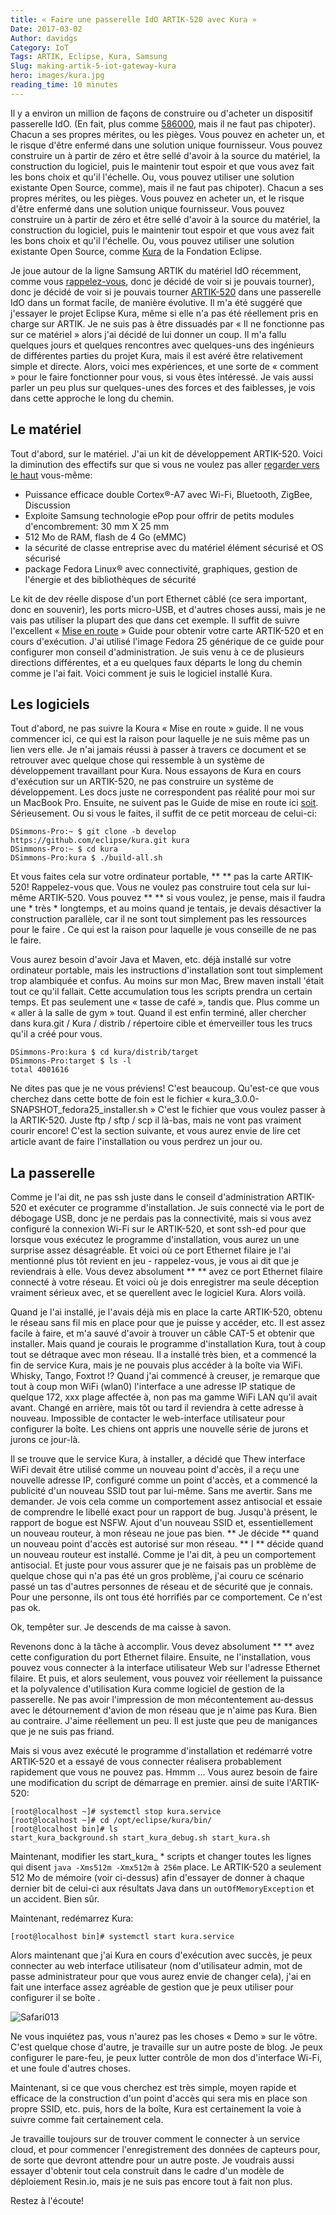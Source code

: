 ```yaml
---
title: « Faire une passerelle IdO ARTIK-520 avec Kura »
Date: 2017-03-02
Author: davidgs
Category: IoT
Tags: ARTIK, Eclipse, Kura, Samsung
Slug: making-artik-5-iot-gateway-kura
hero: images/kura.jpg
reading_time: 10 minutes
---
```


Il y a environ un million de façons de construire ou d'acheter un dispositif passerelle IdO. (En fait, plus comme [586000](https://www.google.com/#newwindow=1&q=iot+gateway+device&*), mais il ne faut pas chipoter). Chacun a ses propres mérites, ou les pièges. Vous pouvez en acheter un, et le risque d'être enfermé dans une solution unique fournisseur. Vous pouvez construire un à partir de zéro et être sellé d'avoir à la source du matériel, la construction du logiciel, puis le maintenir tout espoir et que vous avez fait les bons choix et qu'il l'échelle. Ou, vous pouvez utiliser une solution existante Open Source, comme), mais il ne faut pas chipoter). Chacun a ses propres mérites, ou les pièges. Vous pouvez en acheter un, et le risque d'être enfermé dans une solution unique fournisseur. Vous pouvez construire un à partir de zéro et être sellé d'avoir à la source du matériel, la construction du logiciel, puis le maintenir tout espoir et que vous avez fait les bons choix et qu'il l'échelle. Ou, vous pouvez utiliser une solution existante Open Source, comme [Kura](http://www.eclipse.org/kura/index.php) de la Fondation Eclipse.

Je joue autour de la ligne Samsung ARTIK du matériel IdO récemment, comme vous [rappelez-vous](/posts/category/iot/winter-vacation-iot-artik-5/), donc je décidé de voir si je pouvais tourner), donc je décidé de voir si je pouvais tourner [ARTIK-520](http://www.digikey.com/product-detail/en/samsung-semiconductor-inc/SIP-KITNXB001/1510-1316-ND/5825102) dans une passerelle IdO dans un format facile, de manière évolutive. Il m'a été suggéré que j'essayer le projet Eclipse Kura, même si elle n'a pas été réellement pris en charge sur ARTIK. Je ne suis pas à être dissuadés par « Il ne fonctionne pas sur ce matériel » alors j'ai décidé de lui donner un coup. Il m'a fallu quelques jours et quelques rencontres avec quelques-uns des ingénieurs de différentes parties du projet Kura, mais il est avéré être relativement simple et directe. Alors, voici mes expériences, et une sorte de « comment » pour le faire fonctionner pour vous, si vous êtes intéressé. Je vais aussi parler un peu plus sur quelques-unes des forces et des faiblesses, je vois dans cette approche le long du chemin.

## Le matériel

Tout d'abord, sur le matériel. J'ai un kit de développement ARTIK-520. Voici la diminution des effectifs sur que si vous ne voulez pas aller [regarder vers le haut](https://www.artik.io/modules/artik-520/) vous-même:

- Puissance efficace double Cortex®-A7 avec Wi-Fi, Bluetooth, ZigBee, Discussion
- Exploite Samsung technologie ePop pour offrir de petits modules d'encombrement: 30 mm X 25 mm
- 512 Mo de RAM, flash de 4 Go (eMMC)
- la sécurité de classe entreprise avec du matériel élément sécurisé et OS sécurisé
- package Fedora Linux® avec connectivité, graphiques, gestion de l'énergie et des bibliothèques de sécurité

Le kit de dev réelle dispose d'un port Ethernet câblé (ce sera important, donc en souvenir), les ports micro-USB, et d'autres choses aussi, mais je ne vais pas utiliser la plupart des que dans cet exemple. Il suffit de suivre l'excellent « [Mise en route](https://developer.artik.io/documentation/artik/getting-started/) » Guide pour obtenir votre carte ARTIK-520 et en cours d'exécution. J'ai utilisé l'image Fedora 25 générique de ce guide pour configurer mon conseil d'administration. Je suis venu à ce de plusieurs directions différentes, et a eu quelques faux départs le long du chemin comme je l'ai fait. Voici comment je suis le logiciel installé Kura.

## Les logiciels

Tout d'abord, ne pas suivre la Koura « Mise en route » guide. Il ne vous commencer ici, ce qui est la raison pour laquelle je ne suis même pas un lien vers elle. Je n'ai jamais réussi à passer à travers ce document et se retrouver avec quelque chose qui ressemble à un système de développement travaillant pour Kura. Nous essayons de Kura en cours d'exécution sur un ARTIK-520, ne pas construire un système de développement. Les docs juste ne correspondent pas réalité pour moi sur un MacBook Pro. Ensuite, ne suivent pas le Guide de mise en route ici [soit](http://wiki.eclipse.org/Kura/Getting_Started). Sérieusement. Ou si vous le faites, il suffit de ce petit morceau de celui-ci:

```
DSimmons-Pro:~ $ git clone -b develop https://github.com/eclipse/kura.git kura
DSimmons-Pro:~ $ cd kura
DSimmons-Pro:kura $ ./build-all.sh
```

Et vous faites cela sur votre ordinateur portable, ** ** pas la carte ARTIK-520! Rappelez-vous que. Vous ne voulez pas construire tout cela sur lui-même ARTIK-520. Vous pouvez ** ** si vous voulez, je pense, mais il faudra une * très * longtemps, et au moins quand je tentais, je devais désactiver la construction parallèle, car il ne sont tout simplement pas les ressources pour le faire . Ce qui est la raison pour laquelle je vous conseille de ne pas le faire.

Vous aurez besoin d'avoir Java et Maven, etc. déjà installé sur votre ordinateur portable, mais les instructions d'installation sont tout simplement trop alambiquée et confus. Au moins sur mon Mac, Brew maven install 'était tout ce qu'il fallait. Cette accumulation tous les scripts prendra un certain temps. Et pas seulement une « tasse de café », tandis que. Plus comme un « aller à la salle de gym » tout. Quand il est enfin terminé, aller chercher dans kura.git / Kura / distrib / répertoire cible et émerveiller tous les trucs qu'il a créé pour vous.

```
DSimmons-Pro:kura $ cd kura/distrib/target
DSimmons-Pro:target $ ls -l
total 4001616
```

Ne dites pas que je ne vous préviens! C'est beaucoup. Qu'est-ce que vous cherchez dans cette botte de foin est le fichier « kura_3.0.0-SNAPSHOT_fedora25_installer.sh » C'est le fichier que vous voulez passer à la ARTIK-520. Juste ftp / sftp / scp il là-bas, mais ne vont pas vraiment courir encore! C'est la section suivante, et vous aurez envie de lire cet article avant de faire l'installation ou vous perdrez un jour ou.

## La passerelle

Comme je l'ai dit, ne pas ssh juste dans le conseil d'administration ARTIK-520 et exécuter ce programme d'installation. Je suis connecté via le port de débogage USB, donc je ne perdais pas la connectivité, mais si vous avez configuré la connexion Wi-Fi sur le ARTIK-520, et sont ssh-ed pour que lorsque vous exécutez le programme d'installation, vous aurez un une surprise assez désagréable. Et voici où ce port Ethernet filaire je l'ai mentionné plus tôt revient en jeu - rappelez-vous, je vous ai dit que je reviendrais à elle. Vous devez absolument ** ** avez ce port Ethernet filaire connecté à votre réseau. Et voici où je dois enregistrer ma seule déception vraiment sérieux avec, et se querellent avec le logiciel Kura. Alors voilà.

Quand je l'ai installé, je l'avais déjà mis en place la carte ARTIK-520, obtenu le réseau sans fil mis en place pour que je puisse y accéder, etc. Il est assez facile à faire, et m'a sauvé d'avoir à trouver un câble CAT-5 et obtenir que installer. Mais quand je courais le programme d'installation Kura, tout à coup tout se détraque avec mon réseau. Il a installé très bien, et a commencé la fin de service Kura, mais je ne pouvais plus accéder à la boîte via WiFi. Whisky, Tango, Foxtrot !? Quand j'ai commencé à creuser, je remarque que tout à coup mon WiFi (wlan0) l'interface a une adresse IP statique de quelque 172, xxx plage affectée à, non pas ma gamme WiFi LAN qu'il avait avant. Changé en arrière, mais tôt ou tard il reviendra à cette adresse à nouveau. Impossible de contacter le web-interface utilisateur pour configurer la boîte. Les chiens ont appris une nouvelle série de jurons et jurons ce jour-là.

Il se trouve que le service Kura, à installer, a décidé que Thew interface WiFi devait être utilisé comme un nouveau point d'accès, il a reçu une nouvelle adresse IP, configuré comme un point d'accès, et a commencé la publicité d'un nouveau SSID tout par lui-même. Sans me avertir. Sans me demander. Je vois cela comme un comportement assez antisocial et essaie de comprendre le libellé exact pour un rapport de bug. Jusqu'à présent, le rapport de bogue est NSFW. Ajout d'un nouveau SSID et, essentiellement un nouveau routeur, à mon réseau ne joue pas bien. ** Je décide ** quand un nouveau point d'accès est autorisé sur mon réseau. ** I ** décide quand un nouveau routeur est installé. Comme je l'ai dit, à peu un comportement antisocial. Et juste pour vous assurer que je ne faisais pas un problème de quelque chose qui n'a pas été un gros problème, j'ai couru ce scénario passé un tas d'autres personnes de réseau et de sécurité que je connais. Pour une personne, ils ont tous été horrifiés par ce comportement. Ce n'est pas ok.

Ok, tempêter sur. Je descends de ma caisse à savon.

Revenons donc à la tâche à accomplir. Vous devez absolument ** ** avez cette configuration du port Ethernet filaire. Ensuite, ne l'installation, vous pouvez vous connecter à la interface utilisateur Web sur l'adresse Ethernet filaire. Et puis, et alors seulement, vous pouvez voir réellement la puissance et la polyvalence d'utilisation Kura comme logiciel de gestion de la passerelle. Ne pas avoir l'impression de mon mécontentement au-dessus avec le détournement d'avion de mon réseau que je n'aime pas Kura. Bien au contraire. J'aime réellement un peu. Il est juste que peu de manigances que je ne suis pas friand.

Mais si vous avez exécuté le programme d'installation et redémarré votre ARTIK-520 et a essayé de vous connecter réalisera probablement rapidement que vous ne pouvez pas. Hmmm ... Vous aurez besoin de faire une modification du script de démarrage en premier. ainsi de suite l'ARTIK-520:

```
[root@localhost ~]# systemctl stop kura.service
[root@localhost ~]# cd /opt/eclipse/kura/bin/
[root@localhost bin]# ls
start_kura_background.sh start_kura_debug.sh start_kura.sh
```

Maintenant, modifier les start_kura_ * scripts et changer toutes les lignes qui disent `java -Xms512m -Xmx512m` à` 256m` place. Le ARTIK-520 a seulement 512 Mo de mémoire (voir ci-dessus) afin d'essayer de donner à chaque dernier bit de celui-ci aux résultats Java dans un `outOfMemoryException` et un accident. Bien sûr.

Maintenant, redémarrez Kura:

```
[root@localhost bin]# systemctl start kura.service
```

Alors maintenant que j'ai Kura en cours d'exécution avec succès, je peux connecter au web interface utilisateur (nom d'utilisateur admin, mot de passe administrateur pour que vous aurez envie de changer cela), j'ai en fait une interface assez agréable de gestion que je peux utiliser pour configurer il se boîte .

![Safari013](/posts/category/general/images/Safari013.jpg)

Ne vous inquiétez pas, vous n'aurez pas les choses « Demo » sur le vôtre. C'est quelque chose d'autre, je travaille sur un autre poste de blog. Je peux configurer le pare-feu, je peux lutter contrôle de mon dos d'interface Wi-Fi, et une foule d'autres choses.

Maintenant, si ce que vous cherchez est très simple, moyen rapide et efficace de la construction d'un point d'accès qui sera mis en place son propre SSID, etc. puis, hors de la boîte, Kura est certainement la voie à suivre comme fait certainement cela.

Je travaille toujours sur de trouver comment le connecter à un service cloud, et pour commencer l'enregistrement des données de capteurs pour, de sorte que devront attendre pour un autre poste. Je voudrais aussi essayer d'obtenir tout cela construit dans le cadre d'un modèle de déploiement Resin.io, mais je ne suis pas encore tout à fait non plus.

Restez à l'écoute!
